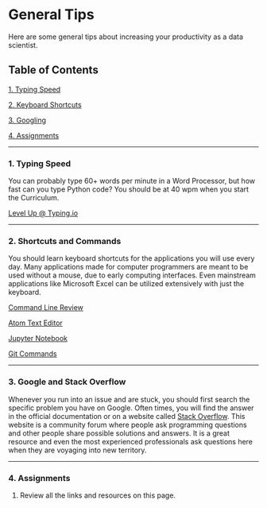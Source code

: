 # General Tips

Here are some general tips about increasing your productivity as a data scientist.

## Table of Contents
[1. Typing Speed](#section-a)

[2. Keyboard Shortcuts](#section-b)

[3. Googling](#section-c)

[4. Assignments](#section-d)

---

### <a name="section-a"></a>1. Typing Speed

You can probably type 60+ words per minute in a Word Processor, but how fast can you type Python code? You should be at 40 wpm when you start the Curriculum.

[Level Up @ Typing.io](https://typing.io/)

---

### <a name="section-b"></a>2. Shortcuts and Commands

You should learn keyboard shortcuts for the applications you will use every day. Many applications made for computer programmers are meant to be used without a mouse, due to early computing interfaces. Even mainstream applications like Microsoft Excel can be utilized extensively with just the keyboard.

[Command Line Review](https://www.git-tower.com/blog/command-line-cheat-sheet/)

[Atom Text Editor](https://gist.github.com/chrissimpkins/5bf5686bae86b8129bee)

[Jupyter Notebook](https://gist.github.com/kidpixo/f4318f8c8143adee5b40)

[Git Commands](https://confluence.atlassian.com/bitbucketserver/basic-git-commands-776639767.html)

---

### <a name="section-c"></a>3. Google and Stack Overflow

Whenever you run into an issue and are stuck, you should first search the specific problem you have on Google. Often times, you will find the answer in the official documentation or on a website called [Stack Overflow](http://stackoverflow.com/). This website is a community forum where people ask programming questions and other people share possible solutions and answers. It is a great resource and even the most experienced professionals ask questions here when they are voyaging into new territory.

---

### <a name="section-d"></a>4. Assignments

1. Review all the links and resources on this page.
